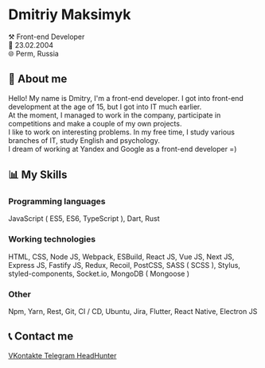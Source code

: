 <div>
  <h1>Dmitriy Maksimyk</h1>
  <p>⚒️ Front-end Developer</br>🎂 23.02.2004</br>🌐 Perm, Russia</h3>
<div>

<div>
  <h2>👤 About me</h2>
  <p>
    Hello! My name is Dmitry, I'm a front-end developer. I got into front-end development at the age of 15, but I got into IT much earlier.
    <br/>
    At the moment, I managed to work in the company, participate in competitions and make a couple of my own projects.
    <br/>
    I like to work on interesting problems. In my free time, I study various branches of IT, study English and psychology.
    <br/>
    I dream of working at Yandex and Google as a front-end developer =)
  </p>
<div>

<div>
  <h2>📊 My Skills</h2>

  <h3>Programming languages</h3>
  <p>
    JavaScript ( ES5, ES6, TypeScript ), Dart, Rust
  </p>

  <h3>Working technologies</h3>
  <p>
    HTML, CSS, Node JS, Webpack, ESBuild, React JS, Vue JS, Next JS, Express JS, Fastify JS, Redux, Recoil, PostCSS, SASS ( SCSS ), Stylus, styled-components, Socket.io, MongoDB ( Mongoose )
  </p>

  <h3>Other</h3>
  <p> 
    Npm, Yarn, Rest, Git, CI / CD, Ubuntu, Jira, Flutter, React Native, Electron JS
  </p>
<div>

<div>
  <h2>📞 Contact me</h2>
    <a href="https://vk.com/id419149056" _target="blank">
      <!-- <img src="./assets/vk-logo.png" alt="" width="25px" height="25px"> -->
      <span class="social__text-buttons">VKontakte</span>
    </a>
    <a href="https://t.me/d_maksimyk" _target="blank">
      <!-- <img src="./assets/tg-logo.png" alt="" width="25px" height="25px"> -->
      <span class="social__text-buttons">Telegram</span>
    </a>
    <a href="https://perm.hh.ru/resume/f5f7a20bff0b2688420039ed1f3069454f6135" _target="blank">
      <!-- <img src="./assets/hh-logo.png" alt="" width="25px" height="25px"> -->
      <span class="social__text-buttons">HeadHunter</span>
    </a>
<div>
